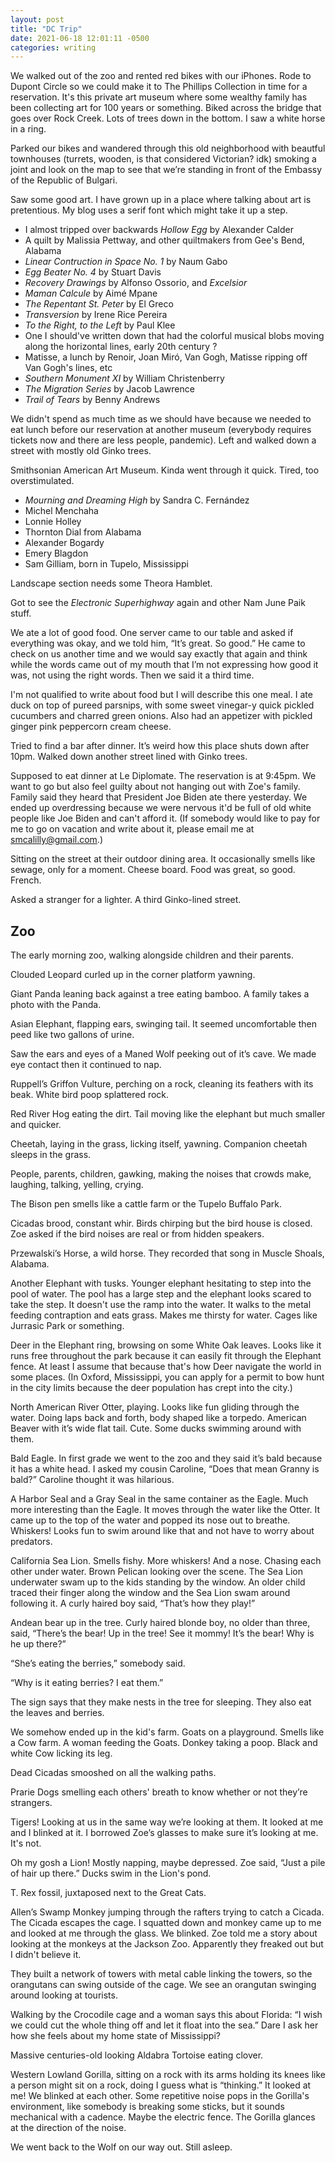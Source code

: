 ```yaml
---
layout: post
title: "DC Trip"
date: 2021-06-18 12:01:11 -0500
categories: writing
---
```

We walked out of the zoo and rented red bikes with our iPhones. Rode to Dupont Circle so we could make it to The Phillips Collection in time for a reservation. It's this private art museum where some wealthy family has been collecting art for 100 years or something. Biked across the bridge that goes over Rock Creek. Lots of trees down in the bottom. I saw a white horse in a ring.

Parked our bikes and wandered through this old neighborhood with beautful townhouses (turrets, wooden, is that considered Victorian? idk) smoking a joint and look on the map to see that we’re standing in front of the Embassy of the Republic of Bulgari.

Saw some good art. I have grown up in a place where talking about art is pretentious. My blog uses a serif font which might take it up a step.

- I almost tripped over backwards *Hollow Egg* by Alexander Calder
- A quilt by Malissia Pettway, and other quiltmakers from Gee's Bend, Alabama
- *Linear Contruction in Space No. 1* by Naum Gabo
- *Egg Beater No. 4* by Stuart Davis
- *Recovery Drawings* by Alfonso Ossorio, and *Excelsior*
-  *Maman Calcule* by Aimé Mpane
-  *The Repentant St. Peter* by El Greco
-  *Transversion* by Irene Rice Pereira
-  *To the Right, to the Left* by Paul Klee
-  One I should've written down that had the colorful musical blobs moving along the horizontal lines, early 20th century ?
-  Matisse, a lunch by Renoir, Joan Miró, Van Gogh, Matisse ripping off Van Gogh's lines, etc
-  *Southern Monument XI* by William Christenberry
- *The Migration Series* by Jacob Lawrence
- *Trail of Tears* by Benny Andrews

We didn't spend as much time as we should have because we needed to eat lunch before our reservation at another museum (everybody requires tickets now and there are less people, pandemic). Left and walked down a street with mostly old Ginko trees.

Smithsonian American Art Museum. Kinda went through it quick. Tired, too overstimulated.

- *Mourning and Dreaming High* by Sandra C. Fernández
- Michel Menchaha
- Lonnie Holley
- Thornton Dial from Alabama
- Alexander Bogardy
- Emery Blagdon
- Sam Gilliam, born in Tupelo, Mississippi

Landscape section needs some Theora Hamblet.

Got to see the *Electronic Superhighway* again and other Nam June Paik stuff.

We ate a lot of good food. One server came to our table and asked if everything was okay, and we told him, “It’s great. So good.” He came to check on us another time and we would say exactly that again and think while the words came out of my mouth that I’m not expressing how good it was, not using the right words. Then we said it a third time.

I'm not qualified to write about food but I will describe this one meal. I ate duck on top of pureed parsnips, with some sweet vinegar-y quick pickled cucumbers and charred green onions. Also had an appetizer with pickled ginger pink peppercorn cream cheese.

Tried to find a bar after dinner. It’s weird how this place shuts down after 10pm. Walked down another street lined with Ginko trees.

Supposed to eat dinner at Le Diplomate. The reservation is at 9:45pm. We want to go but also feel guilty about not hanging out with Zoe's family. Family said they heard that President Joe Biden ate there yesterday. We ended up overdressing because we were nervous it'd be full of old white people like Joe Biden and can't afford it. (If somebody would like to pay for me to go on vacation and write about it, please email me at smcalilly@gmail.com.)

Sitting on the street at their outdoor dining area. It occasionally smells like sewage, only for a moment. Cheese board. Food was great, so good. French.

Asked a stranger for a lighter.  A third Ginko-lined street.

## Zoo
The early morning zoo, walking alongside children and their parents.

Clouded Leopard curled up in the corner platform yawning.

Giant Panda leaning back against a tree eating bamboo. A family takes a photo with the Panda.

Asian Elephant, flapping ears, swinging tail. It seemed uncomfortable then peed like two gallons of urine.

Saw the ears and eyes of a Maned Wolf peeking out of it’s cave. We made eye contact then it continued to nap.

Ruppell’s Griffon Vulture, perching on a rock, cleaning its feathers with its beak. White bird poop splattered rock.

Red River Hog eating the dirt. Tail moving like the elephant but much smaller and quicker.

Cheetah, laying in the grass, licking itself, yawning. Companion cheetah sleeps in the grass.

People, parents, children, gawking, making the noises that crowds make, laughing, talking, yelling, crying.

The Bison pen smells like a cattle farm or the Tupelo Buffalo Park.

Cicadas brood, constant whir. Birds chirping but the bird house is closed. Zoe asked if the bird noises are real or from hidden speakers.

Przewalski’s Horse, a wild horse. They recorded that song in Muscle Shoals, Alabama.

Another Elephant with tusks. Younger elephant hesitating to step into the pool of water. The pool has a large step and the elephant looks scared to take the step. It doesn't use the ramp into the water. It walks to the metal feeding contraption and eats grass. Makes me thirsty for water. Cages like Jurrasic Park or something.

Deer in the Elephant ring, browsing on some White Oak leaves. Looks like it runs free throughout the park because it can easily fit through the Elephant fence. At least I assume that because that's how Deer navigate the world in some places. (In Oxford, Mississippi, you can apply for a permit to bow hunt in the city limits because the deer population has crept into the city.)

North American River Otter, playing. Looks like fun gliding through the water. Doing laps back and forth, body shaped like a torpedo. American Beaver with it’s wide flat tail. Cute. Some ducks swimming around with them.

Bald Eagle. In first grade we went to the zoo and they said it’s bald because it has a white head. I asked my cousin Caroline, “Does that mean Granny is bald?” Caroline thought it was hilarious.

A Harbor Seal and a Gray Seal in the same container as the Eagle. Much more interesting than the Eagle. It moves through the water like the Otter. It came up to the top of the water and popped its nose out to breathe. Whiskers! Looks fun to swim around like that and not have to worry about predators.

California Sea Lion. Smells fishy. More whiskers! And a nose. Chasing each other under water. Brown Pelican looking over the scene. The Sea Lion underwater swam up to the kids standing by the window. An older child traced their finger along the window and the Sea Lion swam around following it. A curly haired boy said, “That’s how they play!” 

Andean bear up in the tree. Curly haired blonde boy, no older than three, said, “There’s the bear! Up in the tree! See it mommy! It’s the bear! Why is he up there?”

“She’s eating the berries,” somebody said.

“Why is it eating berries? I eat them.” 

The sign says that they make nests in the tree for sleeping. They also eat the leaves and berries.

We somehow ended up in the kid's farm. Goats on a playground. Smells like a Cow farm. A woman feeding the Goats. Donkey taking a poop. Black and white Cow licking its leg.

Dead Cicadas smooshed on all the walking paths.

Prarie Dogs smelling each others' breath to know whether or not they’re strangers.

Tigers! Looking at us in the same way we’re looking at them. It looked at me and I blinked at it. I borrowed Zoe’s glasses to make sure it’s looking at me. It's not.

Oh my gosh a Lion! Mostly napping, maybe depressed. Zoe said, “Just a pile of hair up there.” Ducks swim in the Lion's pond. 

T. Rex fossil, juxtaposed next to the Great Cats.

Allen’s Swamp Monkey jumping through the rafters trying to catch a Cicada. The Cicada escapes the cage. I squatted down and monkey came up to me and looked at me through the glass. We blinked. Zoe told me a story about looking at the monkeys at the Jackson Zoo. Apparently they freaked out but I didn't believe it.

They built a network of towers with metal cable linking the towers, so the orangutans can swing outside of the cage. We see an orangutan swinging around looking at tourists.

Walking by the Crocodile cage and a woman says this about Florida: “I wish we could cut the whole thing off and let it float into the sea.” Dare I ask her how she feels about my home state of Mississippi?

Massive centuries-old looking Aldabra Tortoise eating clover.

Western Lowland Gorilla, sitting on a rock with its arms holding its knees like a person might sit on a rock, doing I guess what is “thinking.” It looked at me! We blinked at each other. Some repetitive noise pops in the Gorilla's environment, like somebody is breaking some sticks, but it sounds mechanical with a cadence. Maybe the electric fence. The Gorilla glances at the direction of the noise.

We went back to the Wolf on our way out. Still asleep.


